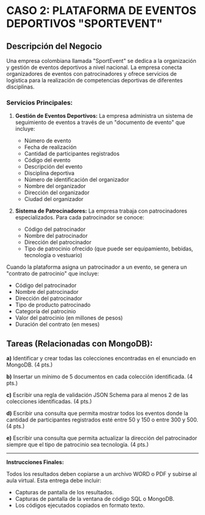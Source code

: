 # CASO 2: PLATAFORMA DE EVENTOS DEPORTIVOS "SPORTEVENT"

## Descripción del Negocio

Una empresa colombiana llamada "SportEvent" se dedica a la organización y gestión de eventos deportivos a nivel nacional. La empresa conecta organizadores de eventos con patrocinadores y ofrece servicios de logística para la realización de competencias deportivas de diferentes disciplinas.

### Servicios Principales:

1. **Gestión de Eventos Deportivos:** La empresa administra un sistema de seguimiento de eventos a través de un "documento de evento" que incluye:
   - Número de evento
   - Fecha de realización
   - Cantidad de participantes registrados
   - Código del evento
   - Descripción del evento
   - Disciplina deportiva
   - Número de identificación del organizador
   - Nombre del organizador
   - Dirección del organizador
   - Ciudad del organizador

2. **Sistema de Patrocinadores:** La empresa trabaja con patrocinadores especializados. Para cada patrocinador se conoce:
   - Código del patrocinador
   - Nombre del patrocinador
   - Dirección del patrocinador
   - Tipo de patrocinio ofrecido (que puede ser equipamiento, bebidas, tecnología o vestuario)

Cuando la plataforma asigna un patrocinador a un evento, se genera un "contrato de patrocinio" que incluye:
   - Código del patrocinador
   - Nombre del patrocinador
   - Dirección del patrocinador
   - Tipo de producto patrocinado
   - Categoría del patrocinio
   - Valor del patrocinio (en millones de pesos)
   - Duración del contrato (en meses)

## Tareas (Relacionadas con MongoDB):

**a)** Identificar y crear todas las colecciones encontradas en el enunciado en MongoDB. (4 pts.)

**b)** Insertar un mínimo de 5 documentos en cada colección identificada. (4 pts.)

**c)** Escribir una regla de validación JSON Schema para al menos 2 de las colecciones identificadas. (4 pts.)

**d)** Escribir una consulta que permita mostrar todos los eventos donde la cantidad de participantes registrados esté entre 50 y 150 o entre 300 y 500. (4 pts.)

**e)** Escribir una consulta que permita actualizar la dirección del patrocinador siempre que el tipo de patrocinio sea tecnología. (4 pts.)

---

**Instrucciones Finales:**

Todos los resultados deben copiarse a un archivo WORD o PDF y subirse al aula virtual. Esta entrega debe incluir:
- Capturas de pantalla de los resultados.
- Capturas de pantalla de la ventana de código SQL o MongoDB.
- Los códigos ejecutados copiados en formato texto. 
